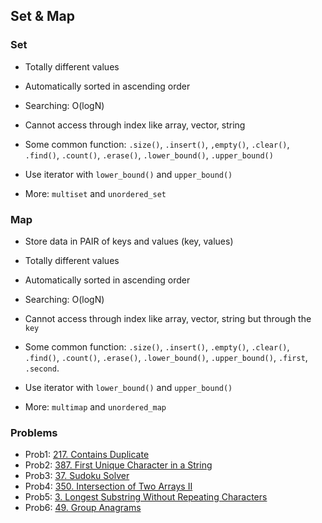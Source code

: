 ## Set & Map

### Set
- Totally different values
- Automatically sorted in ascending order
- Searching: O(logN) 
- Cannot access through index like array, vector, string

- Some common function: `.size()`, `.insert()`, `,empty()`, `.clear()`, `.find()`, `.count()`, `.erase()`, `.lower_bound()`, `.upper_bound()` 

- Use iterator with `lower_bound()` and `upper_bound()`

- More: `multiset` and `unordered_set`
### Map
- Store data in PAIR of keys and values (key, values)
- Totally different values
- Automatically sorted in ascending order
- Searching: O(logN)
- Cannot access through index like array, vector, string but through the `key`

- Some common function: `.size()`, `.insert()`, `.empty()`, `.clear()`, `.find()`, `.count()`, `.erase()`, `.lower_bound()`, `.upper_bound()`, `.first`, `.second`.

- Use iterator with `lower_bound()` and `upper_bound()`

- More: `multimap` and `unordered_map`

### Problems
- Prob1: [217. Contains Duplicate](https://leetcode.com/problems/contains-duplicate/description/)
- Prob2: [387. First Unique Character in a String](https://leetcode.com/problems/first-unique-character-in-a-string/description/)
- Prob3: [37. Sudoku Solver](https://leetcode.com/problems/sudoku-solver/description/)
- Prob4: [350. Intersection of Two Arrays II](https://leetcode.com/problems/intersection-of-two-arrays-ii/description/)
- Prob5: [3. Longest Substring Without Repeating Characters](https://leetcode.com/problems/longest-substring-without-repeating-characters/description/)
- Prob6: [49. Group Anagrams](https://leetcode.com/problems/group-anagrams/description/)